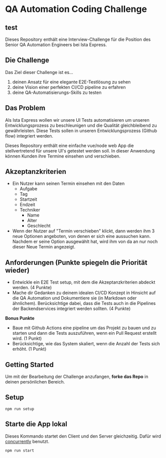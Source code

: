 # QA Automation Coding Challenge
## test
Dieses Repository enthält eine Interview-Challenge für die Position des Senior QA Automation Engineers bei Ista Express.

## Die Challenge

Das Ziel dieser Challenge ist es...

1. deinen Ansatz für eine elegante E2E-Testlösung zu sehen
1. deine Vision einer perfekten CI/CD pipeline zu erfahren
1. deine QA-Automatisierungs-Skills zu testen

## Das Problem

Als Ista Express wollen wir unsere UI Tests automatisieren um unseren Entwicklungsprozess zu beschleunigen und die Qualität gleichbleibend zu gewährleisten.
Diese Tests sollen in unseren Entwicklungsprozess (Github flow) integriert werden.

Dieses Repository enthält eine einfache vue/node web App die stellvertretend für unsere UI's getestet werden soll. In dieser Anwendung können Kunden ihre Termine einsehen und verschieben.

## Akzeptanzkriterien

- Ein Nutzer kann seinen Termin einsehen mit den Daten
  - Aufgabe
  - Tag
  - Startzeit
  - Endzeit
  - Techniker
    - Name
    - Alter
    - Geschlecht
- Wenn der Nutzer auf "Termin verschieben" klickt, dann werden ihm 3 neue Optionen angeboten, von denen er sich eine aussuchen kann.
  Nachdem er seine Option ausgewählt hat, wird ihm von da an nur noch dieser Neue Termin angezeigt.

## Anforderungen (Punkte spiegeln die Priorität wieder)

- Entwickle ein E2E Test setup, mit dem die Akzeptanzkriterien abdeckt werden. (4 Punkte)
- Mache dir Gedanken zu deinem idealen CI/CD Konzept in Hinsicht auf die QA Automation und Dokumentiere sie (in Markdown oder ähnlichem).
  Berücksichtige dabei, dass die Tests auch in die Pipelines der Backendservices integriert werden sollten. (4 Punkte)

**Bonus Punkte**

- Baue mit Github Actions eine pipeline um das Projekt zu bauen und zu starten und dann die Tests auszuführen, wenn ein Pull Request erstellt wird. (1 Punkt)
- Berücksichtige, wie das System skaliert, wenn die Anzahl der Tests sich erhöht. (1 Punkt)

## Getting Started

Um mit der Bearbeitung der Challenge anzufangen, **forke das Repo** in deinen persönlichen Bereich.

## Setup

```
npm run setup
```

## Starte die App lokal

Dieses Kommando startet den Client und den Server gleichzeitig. Dafür wird [concurrently](https://github.com/kimmobrunfeldt/concurrently) benutzt.

```
npm run start
```
